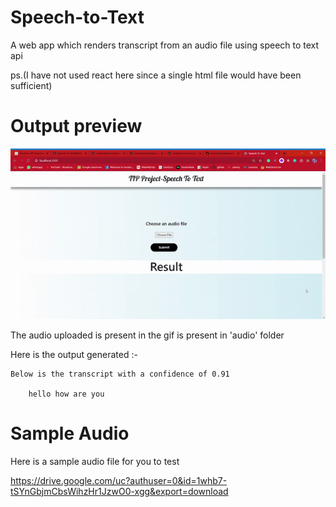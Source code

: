 # Speech-to-Text

A web app which renders transcript from an audio file using speech to text api

ps.(I have not used react here since a single html file would have been sufficient)

# Output preview

![alt text](https://github.com/Manthan-Asher/Speech-to-Text/blob/master/gif/ezgif.com-video-to-gif.gif?raw=true)

The audio uploaded is present in the gif is present in 'audio' folder

Here is the output generated :-

    Below is the transcript with a confidence of 0.91

        hello how are you

# Sample Audio

Here is a sample audio file for you to test

https://drive.google.com/uc?authuser=0&id=1whb7-tSYnGbjmCbsWihzHr1JzwO0-xgg&export=download
